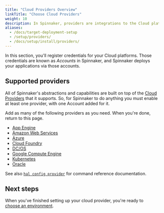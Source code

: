 ```yaml
---
title: "Cloud Providers Overview"
linkTitle: "Choose Cloud Providers"
weight: 10
description: In Spinnaker, providers are integrations to the Cloud platforms you deploy your applications to.
aliases:
  - /docs/target-deployment-setup
  - /setup/providers/
  - /docs/setup/install/providers/
---
```


In this section, you'll register credentials for your Cloud platforms. Those
credentials are known as *Accounts* in Spinnaker, and Spinnaker deploys your
applications via those accounts.

## Supported providers

All of Spinnaker's abstractions and capabilities are built on top of the [Cloud
Providers](/docs/concepts/providers/) that it supports. So, for Spinnaker to do
anything you must enable at least one provider, with one Account added for it.

Add as many of the following providers as you need. When you're done, return to this page.

* [App Engine](/docs/setup/install/providers/appengine/)
* [Amazon Web Services](/docs/setup/install/providers/aws/)
* [Azure](/docs/setup/install/providers/azure/)
* [Cloud Foundry](/docs/setup/install/providers/cf/)
* [DC/OS](/docs/setup/install/providers/dcos/)
* [Google Compute Engine](/docs/setup/install/providers/gce/)
* [Kubernetes](/docs/setup/install/providers/kubernetes-v2/)
* [Oracle](/docs/setup/install/providers/oracle/)

See also [`hal config provider`](/docs/reference/halyard/commands/#hal-config-provider)
for command reference documentation.

## Next steps

When you've finished setting up your cloud provider, you're ready to
[choose an environment](/docs/setup/install/environment/).
